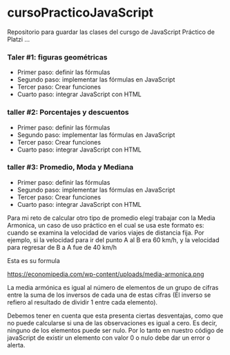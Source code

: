 # cursoPracticoJavaScript

Repositorio para guardar las clases del cursgo de JavaScript Práctico de Platzi
...

### Taler #1: figuras geométricas

- Primer paso: definir las fórmulas
- Segundo paso: implementar las fórmulas en JavaScript
- Tercer paso: Crear funciones
- Cuarto paso: integrar JavaScript con HTML

### taller #2: Porcentajes y descuentos

- Primer paso: definir las fórmulas
- Segundo paso: implementar las fórmulas en JavaScript
- Tercer paso: Crear funciones
- Cuarto paso: integrar JavaScript con HTML


### taller #3: Promedio, Moda y Mediana

- Primer paso: definir las fórmulas
- Segundo paso: implementar las fórmulas en JavaScript
- Tercer paso: Crear funciones
- Cuarto paso: integrar JavaScript con HTML

Para mi reto de calcular otro tipo de promedio elegí trabajar con la Media Armonica, un caso de uso práctico en el cual se usa este formato es:
cuando se examina la velocidad de varios viajes de distancia fija. Por ejemplo, si la velocidad para ir del punto A al B era 60 km/h, y la velocidad para regresar de B a A fue de 40 km/h

Esta es su formula

https://economipedia.com/wp-content/uploads/media-armonica.png

La media armónica es igual al número de elementos de un grupo de cifras entre la suma de los inversos de cada una de estas cifras (El inverso se refiero al resultado de dividir 1 entre cada elemento).

Debemos tener en cuenta que esta presenta ciertas desventajas, como que no puede calcularse si una de las observaciones es igual a cero. Es decir, ninguno de los elementos puede ser nulo. Por lo tanto en nuestro código de javaScript de existir un elemento con valor 0 o nulo debe dar un error o alerta.



